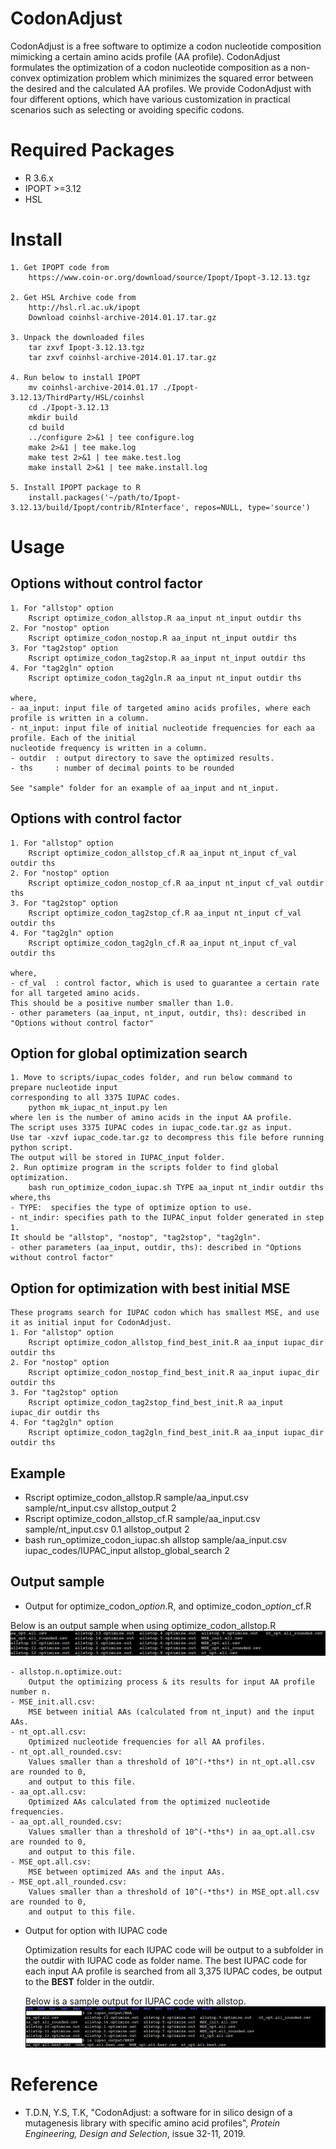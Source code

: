 # CodonAdjust
CodonAdjust is a free software to optimize a codon nucleotide composition mimicking a certain amino acids profile (AA profile). CodonAdjust formulates the optimization of a codon nucleotide composition as a non-convex optimization problem which minimizes the squared error between the desired and the calculated AA profiles.
We provide CodonAdjust with four different options, which have various customization in practical scenarios such as selecting or avoiding specific codons.

# Required Packages ############################
* R 3.6.x
* IPOPT  >=3.12
* HSL

# Install ######################################
	1. Get IPOPT code from
		https://www.coin-or.org/download/source/Ipopt/Ipopt-3.12.13.tgz

	2. Get HSL Archive code from 
		http://hsl.rl.ac.uk/ipopt
		Download coinhsl-archive-2014.01.17.tar.gz
	
	3. Unpack the downloaded files
		tar zxvf Ipopt-3.12.13.tgz
		tar zxvf coinhsl-archive-2014.01.17.tar.gz
		
	4. Run below to install IPOPT
		mv coinhsl-archive-2014.01.17 ./Ipopt-3.12.13/ThirdParty/HSL/coinhsl
		cd ./Ipopt-3.12.13
		mkdir build
		cd build
		../configure 2>&1 | tee configure.log
		make 2>&1 | tee make.log
		make test 2>&1 | tee make.test.log
		make install 2>&1 | tee make.install.log
	
	5. Install IPOPT package to R
		install.packages('~/path/to/Ipopt-3.12.13/build/Ipopt/contrib/RInterface', repos=NULL, type='source')

# Usage
## Options without control factor
	1. For "allstop" option
		Rscript optimize_codon_allstop.R aa_input nt_input outdir ths
	2. For "nostop" option
		Rscript optimize_codon_nostop.R aa_input nt_input outdir ths
	3. For "tag2stop" option
		Rscript optimize_codon_tag2stop.R aa_input nt_input outdir ths
	4. For "tag2gln" option
		Rscript optimize_codon_tag2gln.R aa_input nt_input outdir ths

	where,
	- aa_input: input file of targeted amino acids profiles, where each profile is written in a column.
	- nt_input: input file of initial nucleotide frequencies for each aa profile. Each of the initial 
	nucleotide frequency is written in a column.
	- outdir  : output directory to save the optimized results.
	- ths     : number of decimal points to be rounded

	See "sample" folder for an example of aa_input and nt_input.
	
## Options with control factor
	1. For "allstop" option
		Rscript optimize_codon_allstop_cf.R aa_input nt_input cf_val outdir ths
	2. For "nostop" option
		Rscript optimize_codon_nostop_cf.R aa_input nt_input cf_val outdir ths
	3. For "tag2stop" option
		Rscript optimize_codon_tag2stop_cf.R aa_input nt_input cf_val outdir ths
	4. For "tag2gln" option
		Rscript optimize_codon_tag2gln_cf.R aa_input nt_input cf_val outdir ths
		
	where,
	- cf_val  : control factor, which is used to guarantee a certain rate for all targeted amino acids.
	This should be a positive number smaller than 1.0.
	- other parameters (aa_input, nt_input, outdir, ths): described in "Options without control factor"
	
## Option for global optimization search
	1. Move to scripts/iupac_codes folder, and run below command to prepare nucleotide input 
	corresponding to all 3375 IUPAC codes.
		python mk_iupac_nt_input.py len
	where len is the number of amino acids in the input AA profile.
	The script uses 3375 IUPAC codes in iupac_code.tar.gz as input.
	Use tar -xzvf iupac_code.tar.gz to decompress this file before running python script.
	The output will be stored in IUPAC_input folder.
	2. Run optimize program in the scripts folder to find global optimization.
		bash run_optimize_codon_iupac.sh TYPE aa_input nt_indir outdir ths
	where,ths
	- TYPE:  specifies the type of optimize option to use. 
	- nt_indir: specifies path to the IUPAC_input folder generated in step 1. 
	It should be "allstop", "nostop", "tag2stop", "tag2gln".
	- other parameters (aa_input, outdir, ths): described in "Options without control factor"
	
## Option for optimization with best initial MSE
    These programs search for IUPAC codon which has smallest MSE, and use it as initial input for CodonAdjust.
	1. For "allstop" option
		Rscript optimize_codon_allstop_find_best_init.R aa_input iupac_dir outdir ths
	2. For "nostop" option
		Rscript optimize_codon_nostop_find_best_init.R aa_input iupac_dir outdir ths
	3. For "tag2stop" option
		Rscript optimize_codon_tag2stop_find_best_init.R aa_input iupac_dir outdir ths
	4. For "tag2gln" option
		Rscript optimize_codon_tag2gln_find_best_init.R aa_input iupac_dir outdir ths
	
## Example
* Rscript optimize_codon_allstop.R sample/aa_input.csv sample/nt_input.csv allstop_output 2
* Rscript optimize_codon_allstop_cf.R sample/aa_input.csv sample/nt_input.csv 0.1 allstop_output 2
* bash run_optimize_codon_iupac.sh allstop sample/aa_input.csv iupac_codes/IUPAC_input allstop_global_search 2

## Output sample
* Output for optimize_codon_*option*.R, and optimize_codon_*option*_cf.R

Below is an output sample when using optimize_codon_allstop.R
![output_sample](/img/CodonAdjust_output_sample.png)

	- allstop.n.optimize.out:
		Output the optimizing process & its results for input AA profile number n.
	- MSE_init.all.csv:
		MSE between initial AAs (calculated from nt_input) and the input AAs.
	- nt_opt.all.csv:
		Optimized nucleotide frequencies for all AA profiles.
	- nt_opt.all_rounded.csv:
		Values smaller than a threshold of 10^(-*ths*) in nt_opt.all.csv are rounded to 0,
		and output to this file.
	- aa_opt.all.csv:
		Optimized AAs calculated from the optimized nucleotide frequencies.
	- aa_opt.all_rounded.csv:
		Values smaller than a threshold of 10^(-*ths*) in aa_opt.all.csv are rounded to 0,
		and output to this file.
	- MSE_opt.all.csv:
		MSE between optimized AAs and the input AAs.
	- MSE_opt.all_rounded.csv:
		Values smaller than a threshold of 10^(-*ths*) in MSE_opt.all.csv are rounded to 0,
		and output to this file.

* Output for option with IUPAC code

	Optimization results for each IUPAC code will be output to a subfolder in the outdir with  IUPAC code as folder name. The best IUPAC code for each input AA profile is searched from all 3,375 IUPAC codes, be output to the **BEST** folder in the outdir.

	Below is a sample output for IUPAC code with allstop.
	![iupac_sample](/img/CodonAdjust_iupac_sample.png)
		
# Reference
* T.D.N, Y.S, T.K, "CodonAdjust: a software for in silico design of a mutagenesis library with specific amino acid profiles", *Protein Engineering, Design and Selection*, issue 32-11, 2019.

